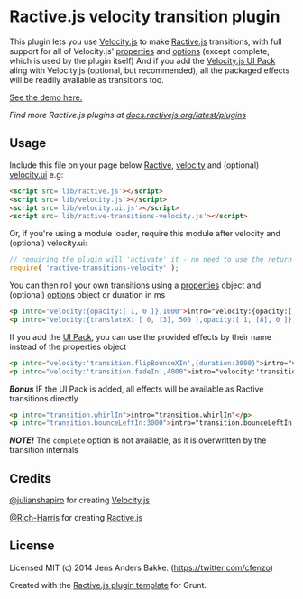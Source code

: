 # Ractive.js velocity transition plugin

This plugin lets you use [Velocity.js](http://velocityjs.org) to make [Ractive.js](http://ractivejs.org) transitions, with full support for all of Velocity.js' [properties](http://julian.com/research/velocity/#properties) and [options](http://julian.com/research/velocity/#easing) (except complete, which is used by the plugin itself)
And if you add the <a href="http://julian.com/research/velocity/#uiPack">Velocity.js UI Pack</a> aling with Velocity.js (optional, but recommended), all the packaged effects will be readily available as transitions too.

[See the demo here.](http://cfenzo.github.io/ractive-transitions-velocity)

*Find more Ractive.js plugins at [docs.ractivejs.org/latest/plugins](http://docs.ractivejs.org/latest/plugins)*

## Usage

Include this file on your page below [Ractive](http://ractivejs.org), [velocity](http://velocityjs.org) and (optional) [velocity.ui](http://julian.com/research/velocity/#uiPack) e.g:

```html
<script src='lib/ractive.js'></script>
<script src='lib/velocity.js'></script>
<script src='lib/velocity.ui.js'></script>
<script src='lib/ractive-transitions-velocity.js'></script>
```

Or, if you're using a module loader, require this module after velocity and (optional) velocity.ui:

```js
// requiring the plugin will 'activate' it - no need to use the return value
require( 'ractive-transitions-velocity' );
```

You can then roll your own transitions using a [properties](http://julian.com/research/velocity/#properties) object and (optional) [options](http://julian.com/research/velocity/#easing) object or duration in ms
```html
<p intro="velocity:{opacity:[ 1, 0 ]},1000">intro="velocity:{opacity:[ 1, 0 ]},1000"</p>
<p intro="velocity:{translateX: [ 0, [3], 500 ],opacity:[ 1, [8], 0 ]},{duration:1000,loop:2}">intro="velocity:{translateX: [ 0, [3], 500 ],opacity:[ 1, [8], 0 ]},{duration:1000,loop:2}"</p>
````

If you add the [UI Pack](http://julian.com/research/velocity/#uiPack), you can use the provided effects by their name instead of the properties object
```html
<p intro="velocity:'transition.flipBounceXIn',{duration:3000}">intro="velocity:'transition.flipBounceXIn',{duration:3000}"</p>
<p intro="velocity:'transition.fadeIn',4000">intro="velocity:'transition.fadeIn',4000"</p>
```

***Bonus*** IF the UI Pack is added, all effects will be available as Ractive transitions directly
```html
<p intro="transition.whirlIn">intro="transition.whirlIn"</p>
<p intro="transition.bounceLeftIn:3000">intro="transition.bounceLeftIn:3000"</p>
```

***NOTE!*** The `complete` option is not available, as it is overwritten by the transition internals

## Credits

[@julianshapiro](https://github.com/julianshapiro) for creating [Velocity.js](http://velocityjs.org)

[@Rich-Harris](https://github.com/Rich-Harris) for creating [Ractive.js](http://ractivejs.org)


## License

Licensed MIT (c) 2014 Jens Anders Bakke. (https://twitter.com/cfenzo)

Created with the [Ractive.js plugin template](https://github.com/ractivejs/plugin-template) for Grunt.
